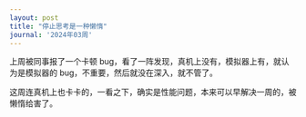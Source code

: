 ```yaml
---
layout: post
title: "停止思考是一种懒惰"
journal: '2024年03周'
---
```


上周被同事报了一个卡顿 bug，看了一阵发现，真机上没有，模拟器上有，就认为是模拟器的 bug，不重要，然后就没在深入，就不管了。

这周连真机上也卡卡的，一看之下，确实是性能问题，本来可以早解决一周的，被懒惰给害了。
